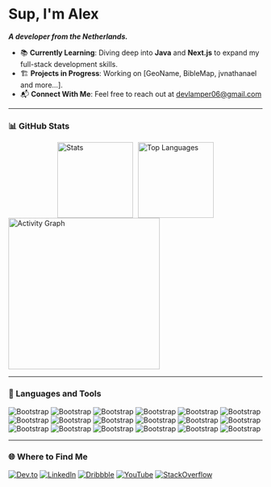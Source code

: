 # Sup, I'm Alex
**<em>A developer from the Netherlands.</em>**  

- 📚 **Currently Learning**: Diving deep into **Java** and **Next.js** to expand my full-stack development skills.    
- 🏗️ **Projects in Progress**: Working on [GeoName, BibleMap, jvnathanael and more...].  
- 📬 **Connect With Me**: Feel free to reach out at devlamper06@gmail.com  

---

### 📊 GitHub Stats  

<div style="display: flex; flex-wrap: wrap; justify-content: center; gap: 10px;">
  <img src="https://github-readme-stats.vercel.app/api?username=AlexLamper&hide_title=false&hide_rank=false&show_icons=true&include_all_commits=true&count_private=true&disable_animations=false&theme=dracula&locale=en&hide_border=false" height="150" alt="Stats" />
  <img src="https://github-readme-stats.vercel.app/api/top-langs?username=AlexLamper&locale=en&hide_title=false&layout=compact&card_width=320&langs_count=5&theme=dracula&hide_border=false" height="150" alt="Top Languages" />
</div>

<img src="https://github-readme-activity-graph.vercel.app/graph?username=AlexLamper&radius=16&theme=react&area=true&order=5" height="300" alt="Activity Graph" />

---

### 🚀 Languages and Tools  

![Bootstrap](https://img.shields.io/badge/-Java-05122A?style=flat-square&logo=Java&color=282c34) ![Bootstrap](https://img.shields.io/badge/-JavaScript-05122A?style=flat-square&logo=JavaScript&color=282c34) ![Bootstrap](https://img.shields.io/badge/-TypeScript-05122A?style=flat-square&logo=TypeScript&color=282c34) ![Bootstrap](https://img.shields.io/badge/-Python-05122A?style=flat-square&logo=Python&color=282c34) ![Bootstrap](https://img.shields.io/badge/-Svelte-05122A?style=flat-square&logo=Svelte&color=282c34) ![Bootstrap](https://img.shields.io/badge/-React-05122A?style=flat-square&logo=React&color=282c34) ![Bootstrap](https://img.shields.io/badge/-Bootstrap-05122A?style=flat-square&logo=Bootstrap&color=282c34) ![Bootstrap](https://img.shields.io/badge/-CSS3-05122A?style=flat-square&logo=CSS3&color=282c34) ![Bootstrap](https://img.shields.io/badge/-HTML5-05122A?style=flat-square&logo=HTML5&color=282c34) ![Bootstrap](https://img.shields.io/badge/-Tailwind%20CSS-05122A?style=flat-square&logo=Tailwind-CSS&color=282c34) ![Bootstrap](https://img.shields.io/badge/-Node.js-05122A?style=flat-square&logo=Node.js&color=282c34) ![Bootstrap](https://img.shields.io/badge/-MongoDB-05122A?style=flat-square&logo=MongoDB&color=282c34) ![Bootstrap](https://img.shields.io/badge/-PostgreSQL-05122A?style=flat-square&logo=PostgreSQL&color=282c34) ![Bootstrap](https://img.shields.io/badge/-Docker-05122A?style=flat-square&logo=Docker&color=282c34) ![Bootstrap](https://img.shields.io/badge/-Firebase-05122A?style=flat-square&logo=Firebase&color=282c34) ![Bootstrap](https://img.shields.io/badge/-Next.js-05122A?style=flat-square&logo=Next.js&color=282c34) ![Bootstrap](https://img.shields.io/badge/-Bash-05122A?style=flat-square&logo=Bash&color=282c34) ![Bootstrap](https://img.shields.io/badge/-Django-05122A?style=flat-square&logo=Django&color=282c34)

---

### 🌐 Where to Find Me  
<a href="https://dev.to/alexlamper"><img src="https://img.shields.io/badge/dev.to-000000?style=for-the-badge&logo=dev.to&logoColor=white" alt="Dev.to" /></a>
<a href="https://www.linkedin.com/in/alexlamper6"><img src="https://img.shields.io/badge/LinkedIn-0077B5?style=for-the-badge&logo=linkedin&logoColor=white" alt="LinkedIn" /></a>
<a href="https://www.dribbble.com/alexlamper"><img src="https://img.shields.io/badge/Dribbble-EA4C89?style=for-the-badge&logo=dribbble&logoColor=white" alt="Dribbble" /></a>
<a href="https://www.youtube.com/@AlexLamper"><img src="https://img.shields.io/badge/YouTube-FF0000?style=for-the-badge&logo=youtube&logoColor=white" alt="YouTube" /></a>
<a href="https://stackoverflow.com/users/20912974"><img src="https://img.shields.io/badge/StackOverflow-F58025?style=for-the-badge&logo=stackoverflow&logoColor=white" alt="StackOverflow" /></a>

